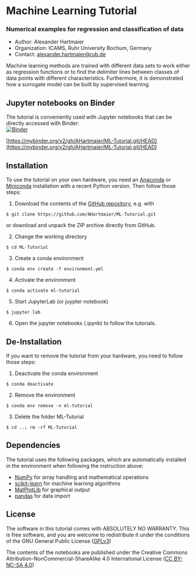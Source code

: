 # Machine Learning Tutorial

### Numerical examples for regression and classification of data

  - Author: Alexander Hartmaier
  - Organization: ICAMS, Ruhr University Bochum, Germany
  - Contact: <alexander.hartmaier@rub.de>

Machine learning methods are trained with different data sets to work either as regression functions or to find the delimiter lines between classes of data points with different characteristics. Furthermore, it is demonstrated how a surrogate model can be built by supervised learning.

## Jupyter notebooks on Binder

The tutorial is conveniently used with Jupyter notebooks that can be directly accessed with Binder:  
[![Binder](https://mybinder.org/badge_logo.svg)](https://mybinder.org/v2/gh/AHartmaier/ML-Tutorial.git/HEAD)

[https://mybinder.org/v2/gh/AHartmaier/ML-Tutorial.git/HEAD](https://mybinder.org/v2/gh/AHartmaier/ML-Tutorial.git/HEAD)

## Installation

To use the tutorial on your own hardware, you need an [Anaconda](https://www.anaconda.com/products/individual) or [Miniconda](https://docs.conda.io/en/latest/miniconda.html) installation with a recent Python version. Then follow those steps:

1. Download the contents of the [GitHub repository](https://github.com/AHartmaier/ML-Tutorial.git), e.g. with  
```
$ git clone https://github.com/AHartmaier/ML-Tutorial.git
```  
or download and unpack the ZIP archive directly from GitHub.

2. Change the working directory  
```
$ cd ML-Tutorial
```

3. Create a conda environment  
```
$ conda env create -f environment.yml
```

4. Activate the environment  
```
$ conda activate ml-tutorial
```

5. Start JupyterLab (or juypter notebook)  
```
$ jupyter lab
```
6. Open the jupyter notebooks (.ipynb) to follow the tutorials.

## De-Installation
If you want to remove the tutorial from your hardware, you need to follow those steps:
 
1. Deactivate the conda environment  
```
$ conda deactivate
```

2. Remove the environment  
```
$ conda env remove -n ml-tutorial
```

3. Delete the folder ML-Tutorial  
```
$ cd ..; rm -rf ML-Tutorial
```

## Dependencies

The tutorial uses the following packages, which are automatically installed in the environment when following the instruction above:

 - [NumPy](http://numpy.scipy.org) for array handling and mathematical operations
 - [scikit-learn](https://scikit-learn.org/stable/) for machine learning algorithms
 - [MatPlotLib](https://matplotlib.org/) for graphical output
 - [pandas](https://pandas.pydata.org/) for data import

## License

The software in this tutorial comes with ABSOLUTELY NO WARRANTY. This is free
software, and you are welcome to redistribute it under the conditions of
the GNU General Public License
([GPLv3](http://www.fsf.org/licensing/licenses/gpl.html))

The contents of the notebooks are published under the 
Creative Commons Attribution-NonCommercial-ShareAlike 4.0 International License
([CC BY-NC-SA 4.0](http://creativecommons.org/licenses/by-nc-sa/4.0/))

